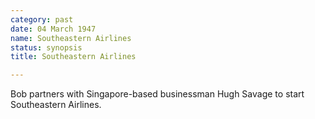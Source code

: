 ```yaml
---
category: past
date: 04 March 1947
name: Southeastern Airlines
status: synopsis
title: Southeastern Airlines

---
```

Bob partners with Singapore-based businessman Hugh Savage to start Southeastern Airlines.
